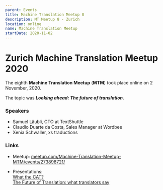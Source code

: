 ```yaml
---
parent: Events
title: Machine Translation Meetup 8
description: MT Meetup 8 - Zurich
location: online
name: Machine Translation Meetup
startDate: 2020-11-02
---
```


# Zurich Machine Translation Meetup 2020

The eighth **Machine Translation Meetup** (**MTM**) took place online on 2 November, 2020.

The topic was ***Looking ahead: The future of translation***.

### Speakers

- Samuel Läubli, CTO at TextShuttle
- Claudio Duarte da Costa, Sales Manager at Wordbee
- Xenia Schwaller, xs traductions

### Links

- Meetup: [meetup.com/Machine-Translation-Meetup-MTM/events/273898721/](https://www.meetup.com/Machine-Translation-Meetup-MTM/events/273898721/)

- Presentations: <br>[What the CAT?](https://drive.google.com/file/d/1vESOFVQuuCyE758eIOCu8cwuY1Ua0RAI/view) <br>[The Future of
Translation: what translators say](https://drive.google.com/file/d/1bu6ugzBoq003cDaPSaMlF8o_-eUcZC5K/view)
